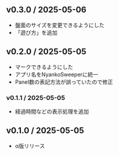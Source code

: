 ## v0.3.0 / 2025-05-06

  - 盤面のサイズを変更できるようにした
  - 「遊び方」を追加

## v0.2.0 / 2025-05-05

  - マークできるようにした
  - アプリ名をNyankoSweeperに統一
  - Panel数の表記方法が誤っていたので修正

### v0.1.1 / 2025-05-05

  - 経過時間などの表示処理を追加

## v0.1.0 / 2025-05-05

  - α版リリース
